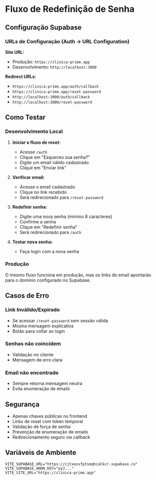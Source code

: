 # Fluxo de Redefinição de Senha

## Configuração Supabase

### URLs de Configuração (Auth → URL Configuration)

**Site URL:**
- Produção: `https://clinica-prime.app`
- Desenvolvimento: `http://localhost:3000`

**Redirect URLs:**
- `https://clinica-prime.app/auth/callback`
- `https://clinica-prime.app/reset-password`
- `http://localhost:3000/auth/callback`
- `http://localhost:3000/reset-password`

## Como Testar

### Desenvolvimento Local

1. **Iniciar o fluxo de reset:**
   - Acesse `/auth`
   - Clique em "Esqueceu sua senha?"
   - Digite um email válido cadastrado
   - Clique em "Enviar link"

2. **Verificar email:**
   - Acesse o email cadastrado
   - Clique no link recebido
   - Será redirecionado para `/reset-password`

3. **Redefinir senha:**
   - Digite uma nova senha (mínimo 8 caracteres)
   - Confirme a senha
   - Clique em "Redefinir senha"
   - Será redirecionado para `/auth`

4. **Testar nova senha:**
   - Faça login com a nova senha

### Produção

O mesmo fluxo funciona em produção, mas os links do email apontarão para o domínio configurado no Supabase.

## Casos de Erro

### Link Inválido/Expirado
- Se acessar `/reset-password` sem sessão válida
- Mostra mensagem explicativa
- Botão para voltar ao login

### Senhas não coincidem
- Validação no cliente
- Mensagem de erro clara

### Email não encontrado
- Sempre retorna mensagem neutra
- Evita enumeração de emails

## Segurança

- Apenas chaves públicas no frontend
- Links de reset com token temporal
- Validação de força de senha
- Prevenção de enumeração de emails
- Redirecionamento seguro via callback

## Variáveis de Ambiente

```env
VITE_SUPABASE_URL="https://cjtxesxfptsmqhcalkcr.supabase.co"
VITE_SUPABASE_ANON_KEY="eyJ..."
VITE_SITE_URL="https://clinica-prime.app"
```